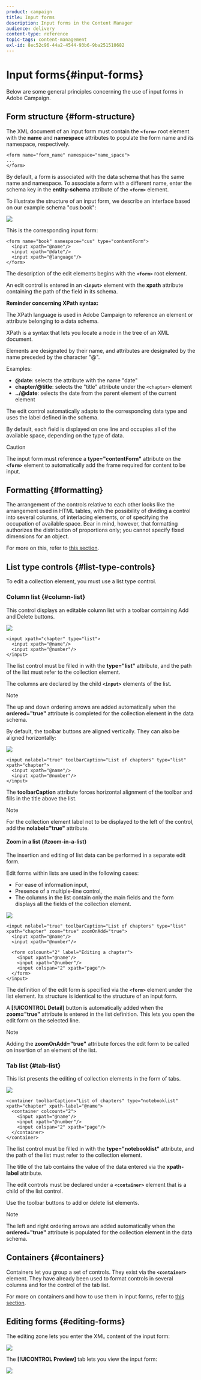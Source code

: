 ```yaml
---
product: campaign
title: Input forms
description: Input forms in the Content Manager
audience: delivery
content-type: reference
topic-tags: content-management
exl-id: 8ec52c96-44a2-4544-93b6-9ba251510682
---
```

# Input forms{#input-forms}

Below are some general principles concerning the use of input forms in Adobe Campaign.

## Form structure {#form-structure}

The XML document of an input form must contain the **`<form>`** root element with the **name** and **namespace** attributes to populate the form name and its namespace, respectively.

```
<form name="form_name" namespace="name_space">
...
</form>
```

By default, a form is associated with the data schema that has the same name and namespace. To associate a form with a different name, enter the schema key in the **entity-schema** attribute of the **`<form>`** element.

To illustrate the structure of an input form, we describe an interface based on our example schema "cus:book":

![](assets/d_ncs_content_form1.png)

This is the corresponding input form:

```
<form name="book" namespace="cus" type="contentForm">
  <input xpath="@name"/>
  <input xpath="@date"/>
  <input xpath="@language"/>
</form>
```

The description of the edit elements begins with the **`<form>`** root element.

An edit control is entered in an **`<input>`** element with the **xpath** attribute containing the path of the field in its schema.

**Reminder concerning XPath syntax:**

The XPath language is used in Adobe Campaign to reference an element or attribute belonging to a data schema.

XPath is a syntax that lets you locate a node in the tree of an XML document.

Elements are designated by their name, and attributes are designated by the name preceded by the character "@".

Examples:

* **@date**: selects the attribute with the name "date"
* **chapter/@title**: selects the "title" attribute under the `<chapter>` element
* **../@date**: selects the date from the parent element of the current element

The edit control automatically adapts to the corresponding data type and uses the label defined in the schema.

By default, each field is displayed on one line and occupies all of the available space, depending on the type of data.

>[!CAUTION]
>
>The input form must reference a **type="contentForm"** attribute on the **`<form>`** element to automatically add the frame required for content to be input.

## Formatting {#formatting}

The arrangement of the controls relative to each other looks like the arrangement used in HTML tables, with the possibility of dividing a control into several columns, of interlacing elements, or of specifying the occupation of available space. Bear in mind, however, that formatting authorizes the distribution of proportions only; you cannot specify fixed dimensions for an object.

For more on this, refer to [this section](../../configuration/using/form-structure.md#formatting).

## List type controls {#list-type-controls}

To edit a collection element, you must use a list type control.

### Column list {#column-list}

This control displays an editable column list with a toolbar containing Add and Delete buttons.

![](assets/d_ncs_content_form4.png)

```
<input xpath="chapter" type="list">
  <input xpath="@name"/>
  <input xpath="@number"/>
</input>
```

The list control must be filled in with the **type="list"** attribute, and the path of the list must refer to the collection element.

The columns are declared by the child **`<input>`** elements of the list.

>[!NOTE]
>
>The up and down ordering arrows are added automatically when the **ordered="true"** attribute is completed for the collection element in the data schema.

By default, the toolbar buttons are aligned vertically. They can also be aligned horizontally:

![](assets/d_ncs_content_form5.png)

```
<input nolabel="true" toolbarCaption="List of chapters" type="list" xpath="chapter">
  <input xpath="@name"/>
  <input xpath="@number"/>
</input>
```

The **toolbarCaption** attribute forces horizontal alignment of the toolbar and fills in the title above the list.

>[!NOTE]
>
>For the collection element label not to be displayed to the left of the control, add the **nolabel="true"** attribute.

#### Zoom in a list {#zoom-in-a-list}

The insertion and editing of list data can be performed in a separate edit form.

Edit forms within lists are used in the following cases:

* For ease of information input,
* Presence of a multiple-line control,
* The columns in the list contain only the main fields and the form displays all the fields of the collection element.

![](assets/d_ncs_content_form7.png)

```
<input nolabel="true" toolbarCaption="List of chapters" type="list" xpath="chapter" zoom="true" zoomOnAdd="true">
  <input xpath="@name"/>
  <input xpath="@number"/>

  <form colcount="2" label="Editing a chapter">
    <input xpath="@name"/>
    <input xpath="@number"/>
    <input colspan="2" xpath="page"/>
  </form>
</input>
```

The definition of the edit form is specified via the **`<form>`** element under the list element. Its structure is identical to the structure of an input form.

A **[!UICONTROL Detail]** button is automatically added when the **zoom="true"** attribute is entered in the list definition. This lets you open the edit form on the selected line.

>[!NOTE]
>
>Adding the **zoomOnAdd="true"** attribute forces the edit form to be called on insertion of an element of the list.

### Tab list {#tab-list}

This list presents the editing of collection elements in the form of tabs.

![](assets/d_ncs_content_form6.png)

```
<container toolbarCaption="List of chapters" type="notebooklist" xpath="chapter" xpath-label="@name">
  <container colcount="2">
    <input xpath="@name"/>
    <input xpath="@number"/>
    <input colspan="2" xpath="page"/>
  </container>
</container>
```

The list control must be filled in with the **type="notebooklist"** attribute, and the path of the list must refer to the collection element.

The title of the tab contains the value of the data entered via the **xpath-label** attribute.

The edit controls must be declared under a **`<container>`** element that is a child of the list control.

Use the toolbar buttons to add or delete list elements.

>[!NOTE]
>
>The left and right ordering arrows are added automatically when the **ordered="true"** attribute is populated for the collection element in the data schema.

## Containers {#containers}

Containers let you group a set of controls. They exist via the **`<container>`** element. They have already been used to format controls in several columns and for the control of the tab list.

For more on containers and how to use them in input forms, refer to [this section](../../configuration/using/form-structure.md#containers).

## Editing forms {#editing-forms}

The editing zone lets you enter the XML content of the input form:

![](assets/d_ncs_content_form12.png)

The **[!UICONTROL Preview]** tab lets you view the input form:

![](assets/d_ncs_content_form13.png)
